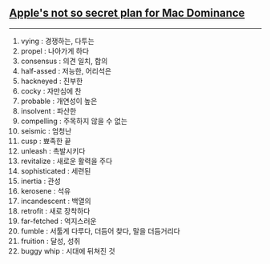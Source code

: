 ## [Apple's not so secret plan for Mac Dominance](https://medium.com/macoclock/apples-not-so-secret-plan-for-mac-dominance-a112e0bff13d)

---

1. vying : 경쟁하는, 다투는
2. propel : 나아가게 하다
3. consensus : 의견 일치, 합의
4. half-assed : 저능한, 어리석은
5. hackneyed : 진부한
6. cocky : 자만심에 찬
7. probable : 개연성이 높은
8. insolvent : 파산한
9. compelling : 주목하지 않을 수 없는
10. seismic : 엄청난
11. cusp : 뾰족한 끝
12. unleash : 촉발시키다
13. revitalize : 새로운 활력을 주다
14. sophisticated : 세련된
15. inertia : 관성
16. kerosene : 석유
17. incandescent : 백열의
18. retrofit : 새로 장착하다
19. far-fetched : 억지스러운
20. fumble : 서툴게 다루다, 더듬어 찾다, 말을 더듬거리다
21. fruition : 달성, 성취
22. buggy whip : 시대에 뒤쳐진 것
